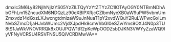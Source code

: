 dmxlc3M6Ly82NjlhNjIzYS05YzZlLTQyYzYtZTYzZC1lOTAyOGY0NTBmNDhAbGFhLm15ZncudXM6NDQzLz90eXBlPXRjcCZlbmNyeXB0aW9uPW5vbmUmZmxvdz14dGxzLXJwcngtdmlzaW9uJnNuaT1pY2xvdWQuY2RuLWFwcGxlLmNvbSZmcD1jaHJvbWUmc2VjdXJpdHk9cmVhbGl0eSZwYms9OXJ4N0p3TU8tS1JaWkVNOVRRQk8xOUJPQW1tR2pKeWpOODZsbDJKN3VWYyZzaWQ9IyVFNyVCRSU4RSVFNSU5QiVCRDMwVA==
